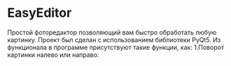 # EasyEditor
Простой фоторедактор позволяющий вам быстро обработать любую картинку.
Проект был сделан с использованием библиотеки PyQt5.
Из функционала в программе присутствуют такие функции, как:
1.Поворот картинки налево или направо:
